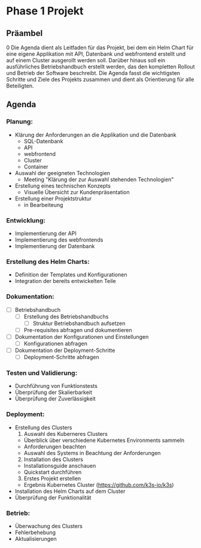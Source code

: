 # Phase 1 Projekt

## Präambel
0
Die Agenda dient als Leitfaden für das Projekt, bei dem ein Helm Chart für eine eigene Applikation mit API, Datenbank und webfrontend erstellt und auf einem Cluster ausgerollt werden soll. Darüber hinaus soll ein ausführliches Betriebshandbuch erstellt werden, das den kompletten Rollout und Betrieb der Software beschreibt. Die Agenda fasst die wichtigsten Schritte und Ziele des Projekts zusammen und dient als Orientierung für alle Beteiligten.

## Agenda

### Planung:
- Klärung der Anforderungen an die Applikation und die Datenbank
  - SQL-Datenbank
  - API
  - webfrontend
  - Cluster
  - Container
- Auswahl der geeigneten Technologien
  - Meeting "Klärung der zur Auswahl stehenden Technologien"
- Erstellung eines technischen Konzepts
  - Visuelle Übersicht zur Kundenpräsentation
- Erstellung einer Projektstruktur
  - in Bearbeiteung
### Entwicklung:
- Implementierung der API
- Implementierung des webfrontends
- Implementierung der Datenbank
### Erstellung des Helm Charts:
- Definition der Templates und Konfigurationen
- Integration der bereits entwickelten Teile
### Dokumentation:
- [ ] Betriebshandbuch
  - [ ] Erstellung des Betriebshandbuchs
    - [ ] Struktur Betriebshandbuch aufsetzen
  - [ ] Pre-requisites abfragen und dokumentieren
- [ ] Dokumentation der Konfigurationen und Einstellungen
  - [ ] Konfigurationen abfragen
- [ ] Dokumentation der Deployment-Schritte
  - [ ] Deployment-Schritte abfragen
### Testen und Validierung:
- Durchführung von Funktionstests
- Überprüfung der Skalierbarkeit
- Überprüfung der Zuverlässigkeit
### Deployment:
- Erstellung des Clusters
  1. Auswahl des Kuberneres Clusters
    - Überblick über verschiedene Kubernetes Environments sammeln
    - Anforderungen beachten
    - Auswahl des Systems in Beachtung der Anforderungen 
  2. Installation des Clusters 
    - Installationsguide anschauen 
    - Quickstart durchführen 
  3. Erstes Projekt erstellen
  - Ergebnis Kubernetes Cluster (https://github.com/k3s-io/k3s) 
- Installation des Helm Charts auf dem Cluster
- Überprüfung der Funktionalität
### Betrieb:
- Überwachung des Clusters
- Fehlerbehebung
- Aktualisierungen
